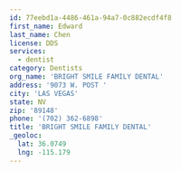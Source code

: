 ```yaml
---
id: 77eebd1a-4486-461a-94a7-0c882ecdf4f8
first_name: Edward
last_name: Chen
license: DDS
services:
  - dentist
category: Dentists
org_name: 'BRIGHT SMILE FAMILY DENTAL'
address: '9073 W. POST '
city: 'LAS VEGAS'
state: NV
zip: '89148'
phone: '(702) 362-6898'
title: 'BRIGHT SMILE FAMILY DENTAL'
_geoloc:
  lat: 36.0749
  lng: -115.179
---
```

